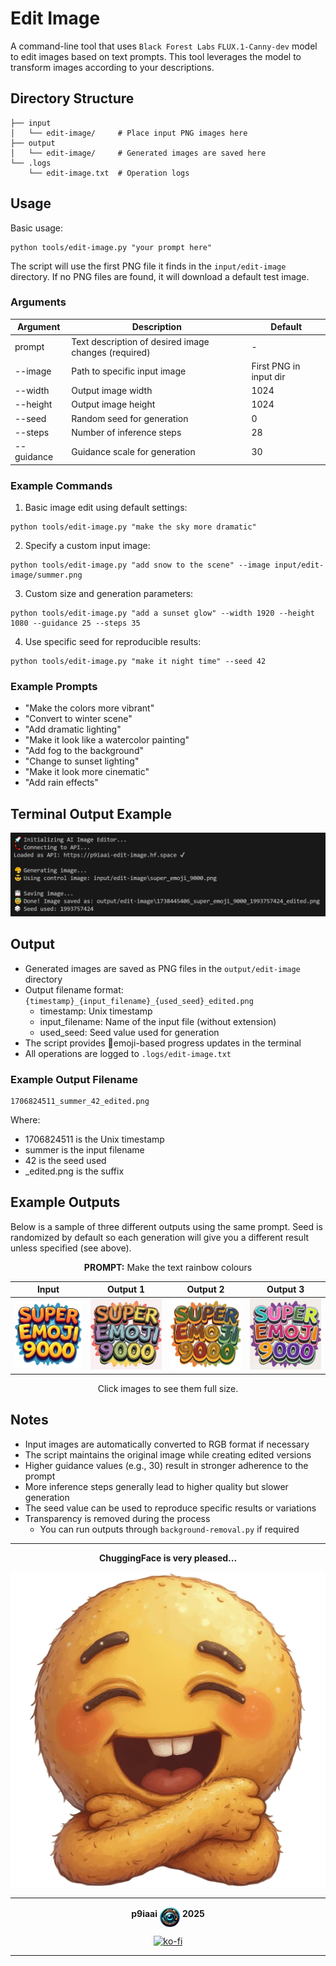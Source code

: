 # Edit Image

A command-line tool that uses `Black Forest Labs` `FLUX.1-Canny-dev` model to edit images based on text prompts. This tool leverages the model to transform images according to your descriptions.

## Directory Structure

```text
├── input
│   └── edit-image/     # Place input PNG images here
├── output
│   └── edit-image/     # Generated images are saved here
└── .logs
    └── edit-image.txt  # Operation logs
```

## Usage

Basic usage:

```terminal
python tools/edit-image.py "your prompt here"
```

The script will use the first PNG file it finds in the `input/edit-image` directory. If no PNG files are found, it will download a default test image.

### Arguments

| Argument | Description | Default |
|----------|-------------|---------|
| prompt | Text description of desired image changes (required) | - |
| --image | Path to specific input image | First PNG in input dir |
| --width | Output image width | 1024 |
| --height | Output image height | 1024 |
| --seed | Random seed for generation | 0 |
| --steps | Number of inference steps | 28 |
| --guidance | Guidance scale for generation | 30 |

### Example Commands

1. Basic image edit using default settings:

```terminal
python tools/edit-image.py "make the sky more dramatic"
```

2. Specify a custom input image:

```terminal
python tools/edit-image.py "add snow to the scene" --image input/edit-image/summer.png
```

3. Custom size and generation parameters:

```terminal
python tools/edit-image.py "add a sunset glow" --width 1920 --height 1080 --guidance 25 --steps 35
```

4. Use specific seed for reproducible results:

```terminal
python tools/edit-image.py "make it night time" --seed 42
```

### Example Prompts

- "Make the colors more vibrant"
- "Convert to winter scene"
- "Add dramatic lighting"
- "Make it look like a watercolor painting"
- "Add fog to the background"
- "Change to sunset lighting"
- "Make it look more cinematic"
- "Add rain effects"

## Terminal Output Example

<img src=".assets/edit-image-terminal.PNG" alt="Terminal Example Screen" />

## Output

- Generated images are saved as PNG files in the `output/edit-image` directory
- Output filename format: `{timestamp}_{input_filename}_{used_seed}_edited.png`
  - timestamp: Unix timestamp
  - input_filename: Name of the input file (without extension)
  - used_seed: Seed value used for generation
- The script provides 💩emoji-based progress updates in the terminal
- All operations are logged to `.logs/edit-image.txt`

### Example Output Filename

```text
1706824511_summer_42_edited.png
```

Where:

- 1706824511 is the Unix timestamp
- summer is the input filename
- 42 is the seed used
- _edited.png is the suffix

## Example Outputs

Below is a sample of three different outputs using the same prompt. Seed is randomized by default so each generation will give you a different result unless specified (see above).

<div align="center">

**PROMPT:** Make the text rainbow colours

| Input | Output 1 | Output 2 | Output 3 |
| :-: | :-: | :-: | :-: |
| <img src=".assets/superemoji9000.png" width="192"/> | <img src=".assets/1738446176_superemoji9000_82989921_edited.png" width="192" />| <img src=".assets/1738447490_superemoji9000_1876790049_edited.png" width="192" /> | <img src=".assets/1738447671_superemoji9000_1036142105_edited.png" width="192" /> |

Click images to see them full size.

</div>

## Notes

- Input images are automatically converted to RGB format if necessary
- The script maintains the original image while creating edited versions
- Higher guidance values (e.g., 30) result in stronger adherence to the prompt
- More inference steps generally lead to higher quality but slower generation
- The seed value can be used to reproduce specific results or variations
- Transparency is removed during the process
  - You can run outputs through `background-removal.py` if required

---

<div align="center">

**ChuggingFace is very pleased...**

<img src=".assets/chuggingface_toolkit.png" width="512" alt="ChuggingFace">

---

**p9iaai** <img src=".assets/p9iaai.png" width="32" align="middle"> **2025**

[![ko-fi](https://ko-fi.com/img/githubbutton_sm.svg)](https://ko-fi.com/p9iaai)

---

</div>
